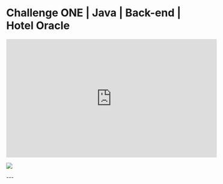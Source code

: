 # Challenge ONE | Java | Back-end | Hotel Oracle

<p align="center" >
    <iframe width="560" height="315" src="https://www.youtube.com/embed/pb_aDSPDrEs" title="YouTube video player" frameborder="0" allow="accelerometer; autoplay; clipboard-write; encrypted-media; gyroscope; picture-in-picture; web-share" allowfullscreen></iframe>
</p>

<p> <img src="oraclerb"></p>
---




